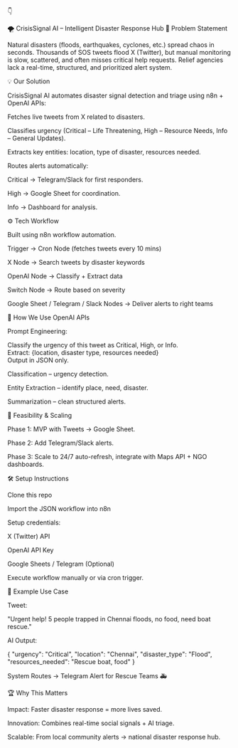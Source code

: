 👇

🌪 CrisisSignal AI – Intelligent Disaster Response Hub
🚨 Problem Statement

Natural disasters (floods, earthquakes, cyclones, etc.) spread chaos in seconds. Thousands of SOS tweets flood X (Twitter), but manual monitoring is slow, scattered, and often misses critical help requests. Relief agencies lack a real-time, structured, and prioritized alert system.

💡 Our Solution

CrisisSignal AI automates disaster signal detection and triage using n8n + OpenAI APIs:

Fetches live tweets from X related to disasters.

Classifies urgency (Critical – Life Threatening, High – Resource Needs, Info – General Updates).

Extracts key entities: location, type of disaster, resources needed.

Routes alerts automatically:

Critical → Telegram/Slack for first responders.

High → Google Sheet for coordination.

Info → Dashboard for analysis.

⚙️ Tech Workflow

Built using n8n workflow automation.

Trigger → Cron Node (fetches tweets every 10 mins)

X Node → Search tweets by disaster keywords

OpenAI Node → Classify + Extract data

Switch Node → Route based on severity

Google Sheet / Telegram / Slack Nodes → Deliver alerts to right teams

🔑 How We Use OpenAI APIs

Prompt Engineering:

Classify the urgency of this tweet as Critical, High, or Info.  
Extract: {location, disaster type, resources needed}  
Output in JSON only.  


Classification – urgency detection.

Entity Extraction – identify place, need, disaster.

Summarization – clean structured alerts.

🚀 Feasibility & Scaling

Phase 1: MVP with Tweets → Google Sheet.

Phase 2: Add Telegram/Slack alerts.

Phase 3: Scale to 24/7 auto-refresh, integrate with Maps API + NGO dashboards.

🛠️ Setup Instructions

Clone this repo

Import the JSON workflow into n8n

Setup credentials:

X (Twitter) API

OpenAI API Key

Google Sheets / Telegram (Optional)

Execute workflow manually or via cron trigger.

📌 Example Use Case

Tweet:

"Urgent help! 5 people trapped in Chennai floods, no food, need boat rescue."

AI Output:

{
  "urgency": "Critical",
  "location": "Chennai",
  "disaster_type": "Flood",
  "resources_needed": "Rescue boat, food"
}


System Routes → Telegram Alert for Rescue Teams 🚑

🏆 Why This Matters

Impact: Faster disaster response = more lives saved.

Innovation: Combines real-time social signals + AI triage.

Scalable: From local community alerts → national disaster response hub.
